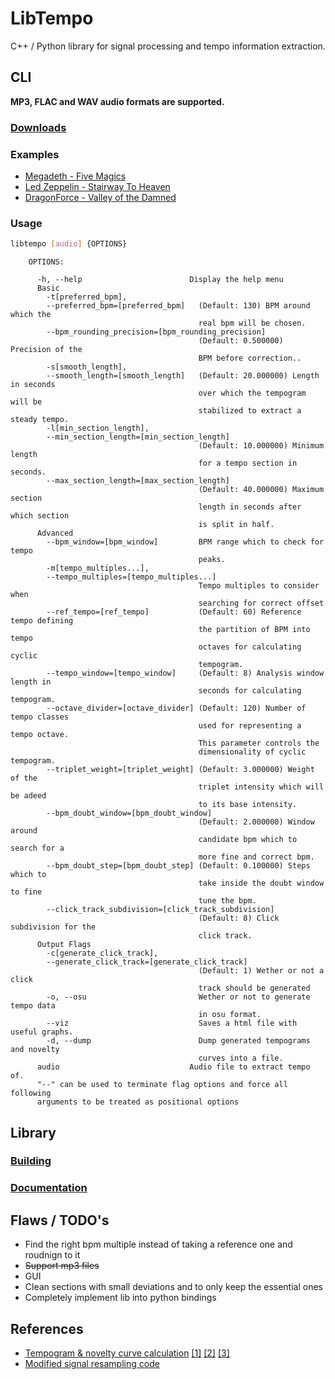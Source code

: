 # LibTempo
C++ / Python library for signal processing and tempo information extraction.

## CLI
**MP3, FLAC and WAV audio formats are supported.**
### [Downloads](https://github.com/EgorDm/libtempo/releases)
### Examples
* [Megadeth - Five Magics](https://github.com/EgorDm/libtempo/raw/master/docs/assets/magics.png)
* [Led Zeppelin - Stairway To Heaven](https://github.com/EgorDm/libtempo/raw/master/docs/assets/stairway.png)
* [DragonForce - Valley of the Damned](https://github.com/EgorDm/libtempo/raw/master/docs/assets/valley_of.png)

### Usage
```bash
libtempo [audio] {OPTIONS}
```
```
    OPTIONS:

      -h, --help                        Display the help menu
      Basic
        -t[preferred_bpm],
        --preferred_bpm=[preferred_bpm]   (Default: 130) BPM around which the
                                          real bpm will be chosen.
        --bpm_rounding_precision=[bpm_rounding_precision]
                                          (Default: 0.500000) Precision of the
                                          BPM before correction..
        -s[smooth_length],
        --smooth_length=[smooth_length]   (Default: 20.000000) Length in seconds
                                          over which the tempogram will be
                                          stabilized to extract a steady tempo.
        -l[min_section_length],
        --min_section_length=[min_section_length]
                                          (Default: 10.000000) Minimum length
                                          for a tempo section in seconds.
        --max_section_length=[max_section_length]
                                          (Default: 40.000000) Maximum section
                                          length in seconds after which section
                                          is split in half.
      Advanced
        --bpm_window=[bpm_window]         BPM range which to check for tempo
                                          peaks.
        -m[tempo_multiples...],
        --tempo_multiples=[tempo_multiples...]
                                          Tempo multiples to consider when
                                          searching for correct offset
        --ref_tempo=[ref_tempo]           (Default: 60) Reference tempo defining
                                          the partition of BPM into tempo
                                          octaves for calculating cyclic
                                          tempogram.
        --tempo_window=[tempo_window]     (Default: 8) Analysis window length in
                                          seconds for calculating tempogram.
        --octave_divider=[octave_divider] (Default: 120) Number of tempo classes
                                          used for representing a tempo octave.
                                          This parameter controls the
                                          dimensionality of cyclic tempogram.
        --triplet_weight=[triplet_weight] (Default: 3.000000) Weight of the
                                          triplet intensity which will be adeed
                                          to its base intensity.
        --bpm_doubt_window=[bpm_doubt_window]
                                          (Default: 2.000000) Window around
                                          candidate bpm which to search for a
                                          more fine and correct bpm.
        --bpm_doubt_step=[bpm_doubt_step] (Default: 0.100000) Steps which to
                                          take inside the doubt window to fine
                                          tune the bpm.
        --click_track_subdivision=[click_track_subdivision]
                                          (Default: 8) Click subdivision for the
                                          click track.
      Output Flags
        -c[generate_click_track],
        --generate_click_track=[generate_click_track]
                                          (Default: 1) Wether or not a click
                                          track should be generated
        -o, --osu                         Wether or not to generate tempo data
                                          in osu format.
        --viz                             Saves a html file with useful graphs.
        -d, --dump                        Dump generated tempograms and novelty
                                          curves into a file.
      audio                             Audio file to extract tempo of.
      "--" can be used to terminate flag options and force all following
      arguments to be treated as positional options
```

## Library
### [Building](https://github.com/EgorDm/libtempo/wiki/Building)
### [Documentation](https://github.com/EgorDm/libtempo/wiki/Documentation)

## Flaws / TODO's
* Find the right bpm multiple instead of taking a reference one and roudnign to it
* ~~Support mp3 files~~
* GUI
* Clean sections with small deviations and to only keep the essential ones
* Completely implement lib into python bindings 

## References
* [Tempogram & novelty curve calculation](http://resources.mpi-inf.mpg.de/MIR/tempogramtoolbox/) [[1]](https://ieeexplore.ieee.org/document/5654580/) [[2]](http://resources.mpi-inf.mpg.de/MIR/tempogramtoolbox/2010_GroscheMuellerKurth_TempogramCyclic_ICASSP.pdf) [[3]](http://resources.mpi-inf.mpg.de/MIR/tempogramtoolbox/2009_GroscheMueller_PredominantLocalPeriodicy_WASPAA.pdf)
* [Modified signal resampling code](https://github.com/terrygta/SignalResampler)
